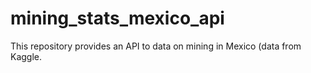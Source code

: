 # mining_stats_mexico_api
This repository provides an API to data on mining in Mexico (data from Kaggle.
